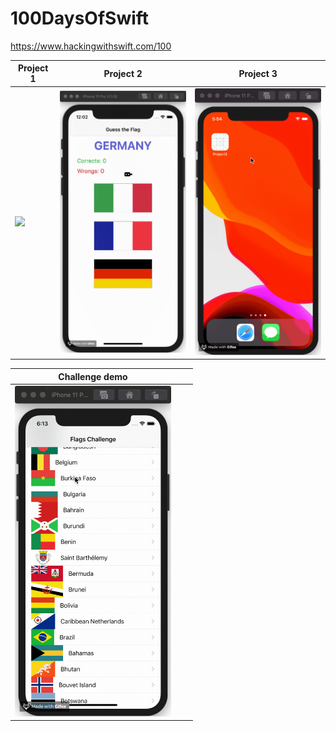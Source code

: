 # 100DaysOfSwift
https://www.hackingwithswift.com/100

| Project 1 | Project 2 | Project 3 |
| ------------- | ------------- | -----|
| <img src="./demo/project01.gif" width="250">| <img src="./demo/project02.gif" width="250"> | <img src="./demo/project03.gif" width="250"> |

| Challenge demo |  |  |
|-----|-----|-----|
| <img src="./demo/Challenge01.gif" width="250"> | | |
